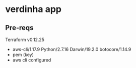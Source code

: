 # verdinha app



## Pre-reqs
Terraform v0.12.25
- aws-cli/1.17.9 Python/2.7.16 Darwin/19.2.0 botocore/1.14.9
- pem (key)
- aws cli configured